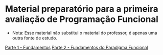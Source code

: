 # Material preparatório para a primeira avaliação de Programação Funcional

- Nota: Esse material não substitui o material do professor, é apenas uma outra fonte de estudo.

[Parte 1 - Fundamentos](README.md)
[Parte 2 - Fundamentos do Paradigma Funcional](FUNDAMENTOS-PARADIGMA.md)